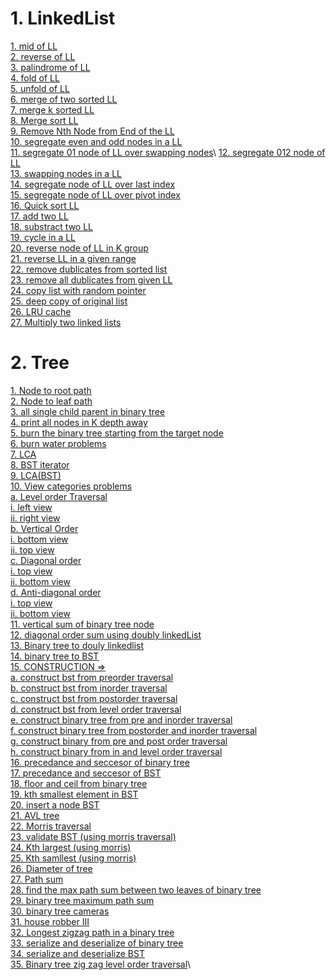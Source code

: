 # 1. LinkedList
[1. mid of LL](https://leetcode.com/problems/middle-of-the-linked-list/)\
[2. reverse of LL](https://leetcode.com/problems/reverse-linked-list/)\
[3. palindrome of LL](https://leetcode.com/problems/palindrome-linked-list/)\
[4. fold of LL](https://leetcode.com/problems/reorder-list/)\
[5. unfold of LL](https://www.geeksforgeeks.org/program-to-unfold-a-folded-linked-list/)\
[6. merge of two sorted LL](https://leetcode.com/problems/merge-two-sorted-lists/)\
[7. merge k sorted LL](https://leetcode.com/problems/merge-k-sorted-lists/)\
[8. Merge sort LL](https://leetcode.com/problems/sort-list/)\
[9. Remove Nth Node from End of the LL]( https://leetcode.com/problems/remove-nth-node-from-end-of-list/submissions/)\
[10. segregate even and odd nodes in a LL](https://leetcode.com/problems/odd-even-linked-list/)\
[11. segregate 01 node of LL over swapping nodes](https://www.pepcoding.com/resources/data-structures-and-algorithms-in-java-levelup/linked-list/segregate-01-node-of-linkedlist-over-swapping-nodes/ojquestion#!)\
[12. segregate 012 node of LL](https://practice.geeksforgeeks.org/problems/given-a-linked-list-of-0s-1s-and-2s-sort-it/1)\
[13. swapping nodes in a LL](https://leetcode.com/problems/swapping-nodes-in-a-linked-list/)\
[14. segregate node of LL over last index]()\
[15. segregate node of LL over pivot index](https://www.pepcoding.com/resources/data-structures-and-algorithms-in-java-levelup/linked-list/segregate-node-of-linkedlist-over-pivot-index/ojquestion)\
[16. Quick sort LL](https://practice.geeksforgeeks.org/problems/quick-sort-on-linked-list/1/)\
[17. add two LL](https://leetcode.com/problems/add-two-numbers/)\
[18. substract two LL](https://practice.geeksforgeeks.org/problems/subtraction-in-linked-list/1/)\
[19. cycle in a LL](https://leetcode.com/problems/linked-list-cycle/)\
[20. reverse node of LL in K group](https://leetcode.com/problems/reverse-nodes-in-k-group/)\
[21. reverse LL in a given range](https://leetcode.com/problems/reverse-linked-list-ii/)\
[22. remove dublicates from sorted list](https://leetcode.com/problems/remove-duplicates-from-sorted-list/)\
[23. remove all dublicates from given LL](https://leetcode.com/problems/remove-duplicates-from-sorted-list-ii/description/)\
[24. copy list with random pointer](https://leetcode.com/problems/copy-list-with-random-pointer/)\
[25. deep copy of original list](https://practice.geeksforgeeks.org/problems/clone-a-linked-list-with-next-and-random-pointer/1)\
[26. LRU cache](https://leetcode.com/problems/lru-cache/)\
[27. Multiply two linked lists](https://practice.geeksforgeeks.org/problems/multiply-two-linked-lists/1/)

# 2. Tree
[1. Node to root path]()\
[2. Node to leaf path]()\
[3. all single child parent in binary tree]()\
[4. print all nodes in K depth away]()\
[5. burn the binary tree starting from the target node]()\
[6. burn water problems]()\
[7. LCA]()\
[8. BST iterator]()\
[9. LCA(BST)]()\
[10. View categories problems]()\
[  a. Level order Traversal]()\
[    i. left view]()\
[    ii. right view]()\
[  b. Vertical Order]()\
[    i. bottom view]()\
[    ii. top view]()\
[  c. Diagonal order]()\
[    i. top view ]()\
[    ii. bottom view]()\
[  d. Anti-diagonal order]()\
[    i. top view ]()\
[    ii. bottom view ]()\
[11. vertical sum of binary tree node]()\
[12. diagonal order sum using doubly linkedList]()\
[13. Binary tree to douly linkedlist]()\
[14. binary tree  to BST]()\
[15. CONSTRUCTION =>]()\
[  a. construct bst from preorder traversal]()\
[  b. construct bst from inorder traversal]()\
[  c. construct bst from postorder traversal]()\
[  d. construct bst from level order traversal]()\
[  e. construct binary tree from pre and inorder traversal]()\
[  f. construct binary tree from postorder and inorder traversal]()\
[  g. construct binary from pre and post order traversal]()\
[  h. construct binary from in and level order traversal]()\
[16. precedance and seccesor of binary tree]()\
[17. precedance and seccesor of BST]()\
[18. floor and ceil from binary tree]()\
[19. kth smallest element in BST]()\
[20. insert a node BST]()\
[21. AVL tree]()\
[22. Morris traversal]()\
[23. validate BST (using morris traversal)]()\
[24. Kth largest (using morris)]()\
[25. Kth samllest (using morris)]()\
[26. Diameter of tree]()\
[27. Path sum]()\
[28. find the max path sum between two leaves of binary tree]()\
[29. binary tree maximum path sum]()\
[30. binary tree cameras]()\
[31. house robber III]()\
[32. Longest zigzag path in a binary tree]()\
[33. serialize and deserialize of binary tree]()\
[34. serialize and deserialize BST]()\
[35. Binary tree zig zag level order traversal]()\
